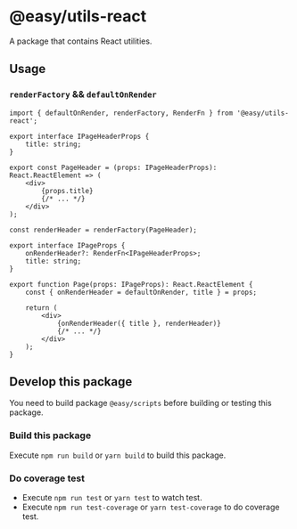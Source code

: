 # @easy/utils-react

A package that contains React utilities.

## Usage
### `renderFactory` && `defaultOnRender`

```tsx
import { defaultOnRender, renderFactory, RenderFn } from '@easy/utils-react';

export interface IPageHeaderProps {
    title: string;
}

export const PageHeader = (props: IPageHeaderProps): React.ReactElement => (
    <div>
        {props.title}
        {/* ... */}
    </div>
);

const renderHeader = renderFactory(PageHeader);

export interface IPageProps {
    onRenderHeader?: RenderFn<IPageHeaderProps>;
    title: string;
}

export function Page(props: IPageProps): React.ReactElement {
    const { onRenderHeader = defaultOnRender, title } = props;

    return (
        <div>
            {onRenderHeader({ title }, renderHeader)}
            {/* ... */}
        </div>
    );
}
```

## Develop this package

You need to build package `@easy/scripts` before building or testing this package.

### Build this package

Execute `npm run build` or `yarn build` to build this package.

### Do coverage test

- Execute `npm run test` or `yarn test` to watch test.
- Execute `npm run test-coverage` or `yarn test-coverage` to do coverage test.

